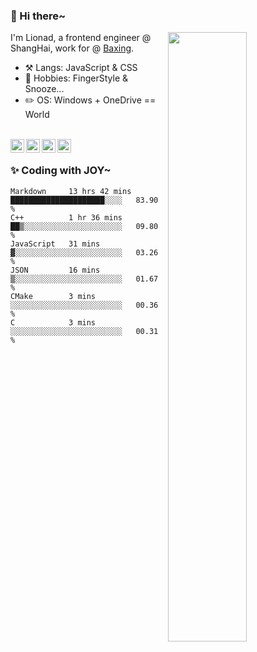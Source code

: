 ### 👋 Hi there~

[<img align="right" width="50%" src="https://github-readme-stats.vercel.app/api?username=Lionad-Morotar&show_icons=true">](https://metrics.lecoq.io/Lionad-Morotar?template=classic)

I'm Lionad, a frontend engineer @ ShangHai, work for @ [Baxing](https://github.com/baixing).

- ⚒️ Langs: JavaScript & CSS
- 🎨 Hobbies: FingerStyle & Snooze...
- ✏️ OS: Windows + OneDrive == World

<br />

<a href="https://www.lionad.art">
  <img align="left" alt="lionad-art" width="22px" src="https://cdn.jsdelivr.net/npm/simple-icons@3.1.0/icons/wordpress.svg" />
</a>
<a href="#1806234223">
  <img align="left" alt="1806234223" width="22px" src="https://cdn.jsdelivr.net/npm/simple-icons@3.1.0/icons/tencentqq.svg" />
</a>
<a href="https://www.zhihu.com/people/Lionad">
  <img align="left" alt="132yse" width="22px" src="https://cdn.jsdelivr.net/npm/simple-icons@3.1.0/icons/zhihu.svg" />
</a>
<a href="https://github.com/Lionad-Morotar">
  <img align="left" alt="yisar" width="22px" src="https://cdn.jsdelivr.net/npm/simple-icons@3.1.0/icons/github.svg" />
</a>

<br />

### ✨ Coding with JOY~

<!--START_SECTION:waka-->

```text
Markdown     13 hrs 42 mins  █████████████████████░░░░   83.90 %
C++          1 hr 36 mins    ██▒░░░░░░░░░░░░░░░░░░░░░░   09.80 %
JavaScript   31 mins         ▓░░░░░░░░░░░░░░░░░░░░░░░░   03.26 %
JSON         16 mins         ▒░░░░░░░░░░░░░░░░░░░░░░░░   01.67 %
CMake        3 mins          ░░░░░░░░░░░░░░░░░░░░░░░░░   00.36 %
C            3 mins          ░░░░░░░░░░░░░░░░░░░░░░░░░   00.31 %
```

<!--END_SECTION:waka-->
